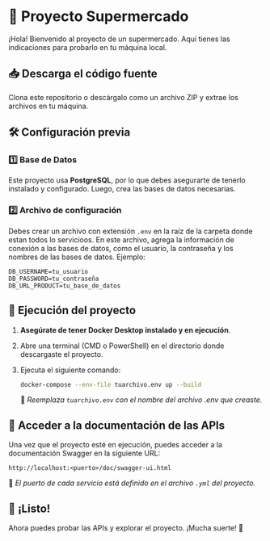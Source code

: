 # 🛒 Proyecto Supermercado

¡Hola! Bienvenido al proyecto de un supermercado. Aquí tienes las indicaciones para probarlo en tu máquina local.

## 📥 Descarga el código fuente

Clona este repositorio o descárgalo como un archivo ZIP y extrae los archivos en tu máquina.

## 🛠 Configuración previa

### 1️⃣ Base de Datos

Este proyecto usa **PostgreSQL**, por lo que debes asegurarte de tenerlo instalado y configurado. Luego, crea las bases de datos necesarias.

### 2️⃣ Archivo de configuración

Debes crear un archivo con extensión `.env` en la raíz de la carpeta donde estan todos lo servicioos. En este archivo, agrega la información de conexión a las bases de datos, como el usuario, la contraseña y los nombres de las bases de datos. Ejemplo:

```
DB_USERNAME=tu_usuario
DB_PASSWORD=tu_contraseña
DB_URL_PRODUCT=tu_base_de_datos
```

## 🚀 Ejecución del proyecto

1. **Asegúrate de tener Docker Desktop instalado y en ejecución**.
2. Abre una terminal (CMD o PowerShell) en el directorio donde descargaste el proyecto.
3. Ejecuta el siguiente comando:

   ```sh
   docker-compose --env-file tuarchivo.env up --build
   ```
   
   📌 *Reemplaza `tuarchivo.env` con el nombre del archivo .env que creaste.*

## 🔗 Acceder a la documentación de las APIs

Una vez que el proyecto esté en ejecución, puedes acceder a la documentación Swagger en la siguiente URL:

```
http://localhost:<puerto>/doc/swagger-ui.html
```

📌 *El puerto de cada servicio está definido en el archivo `.yml` del proyecto.*

## 🎉 ¡Listo!

Ahora puedes probar las APIs y explorar el proyecto. ¡Mucha suerte! 🚀

